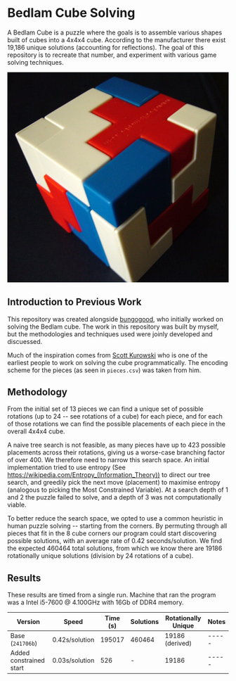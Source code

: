 # Bedlam Cube Solving
A Bedlam Cube is a puzzle where the goals is to assemble various shapes built of cubes into a 4x4x4 cube. According to the manufacturer there exist 19,186 unique solutions (accounting for reflections). The goal of this repository is to recreate that number, and experiment with various game solving techniques.

![](cube.jpg)

## Introduction to Previous Work
This repository was created alongside [bungogood](https://github.com/bungogood/puzzle-cubes), who initially worked on solving the Bedlam cube. The work in this repository was built by myself, but the methodologies and techniques used were joinly developed and discuessed.

Much of the inspiration comes from [Scott Kurowski](http://www.scottkurowski.com/BedlamCube/) who is one of the earliest people to work on solving the cube programmatically. The encoding scheme for the pieces (as seen in `pieces.csv`) was taken from him.

## Methodology
From the initial set of 13 pieces we can find a unique set of possible rotations (up to 24 -- see rotations of a cube) for each piece, and for each of those rotations we can find the possible placements of each piece in the overall 4x4x4 cube. 

A naive tree search is not feasible, as many pieces have up to 423 possible placements across their rotations, giving us a worse-case branching factor of over 400. We therefore need to narrow this search space. An initial implementation tried to use entropy (See https://wikipedia.com/Entropy_(Information_Theory)) to direct our tree search, and greedily pick the next move (placement) to maximise entropy (analogous to picking the Most Constrained Variable). At a search depth of 1 and 2 the puzzle failed to solve, and a depth of 3 was not computationally viable.

To better reduce the search space, we opted to use a common heuristic in human puzzle solving -- starting from the corners. By permuting through all pieces that fit in the 8 cube corners our program could start discovering possible solutions, with an average rate of 0.42 seconds/solution. We find the expected 460464 total solutions, from which we know there are 19186 rotationally unique solutions (division by 24 rotations of a cube).

## Results
These results are timed from a single run. Machine that ran the program was a  Intel i5-7600 @ 4.100GHz with 16Gb of DDR4 memory.

| Version | Speed | Time (s) | Solutions | Rotationally Unique | Notes |
| ------- | ----- | -------- | --------- | ------------------- | ----- |
| Base (`241706b`) | 0.42s/solution | 195017   | 460464    | 19186 (derived)     | ----- |
| Added constrained start | 0.03s/solution | 526 | -    | 19186    | ----- |

